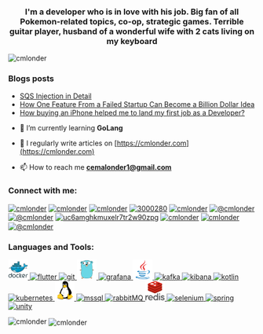 <h3 align="center">I'm a developer who is in love with his job. Big fan of all Pokemon-related topics, co-op, strategic games. Terrible guitar player, husband of a wonderful wife with 2 cats living on my keyboard</h3>
<p align="left"> <img src="https://komarev.com/ghpvc/?username=cmlonder&label=Profile%20views&color=0e75b6&style=flat" alt="cmlonder" /> </p>

### Blogs posts
<!-- BLOG-POST-LIST:START -->
- [SQS Injection in Detail](https://cmlonder.com/sqs-injection-in-detail-1)
- [How One Feature From a Failed Startup Can Become a Billion Dollar Idea](https://cmlonder.com/how-one-feature-from-a-failed-startup-can-become-a-billion-dollar-idea)
- [How buying an iPhone helped me to land my first job as a Developer?](https://cmlonder.com/how-buying-an-iphone-helped-me-to-land-my-first-job-as-a-developer)
<!-- BLOG-POST-LIST:END -->

- 🌱 I’m currently learning **GoLang**

- 📝 I regularly write articles on [https://cmlonder.com](https://cmlonder.com)

- 📫 How to reach me **cemalonder1@gmail.com**

<h3 align="left">Connect with me:</h3>
<p align="left">
<a href="https://codepen.io/cmlonder" target="blank"><img align="center" src="https://raw.githubusercontent.com/rahuldkjain/github-profile-readme-generator/master/src/images/icons/Social/codepen.svg" alt="cmlonder" height="30" width="40" /></a>
<a href="https://dev.to/cmlonder" target="blank"><img align="center" src="https://raw.githubusercontent.com/rahuldkjain/github-profile-readme-generator/master/src/images/icons/Social/devto.svg" alt="cmlonder" height="30" width="40" /></a>
<a href="https://linkedin.com/in/cmlonder" target="blank"><img align="center" src="https://raw.githubusercontent.com/rahuldkjain/github-profile-readme-generator/master/src/images/icons/Social/linked-in-alt.svg" alt="cmlonder" height="30" width="40" /></a>
<a href="https://stackoverflow.com/users/3000280" target="blank"><img align="center" src="https://raw.githubusercontent.com/rahuldkjain/github-profile-readme-generator/master/src/images/icons/Social/stack-overflow.svg" alt="3000280" height="30" width="40" /></a>
<a href="https://kaggle.com/cmlonder" target="blank"><img align="center" src="https://raw.githubusercontent.com/rahuldkjain/github-profile-readme-generator/master/src/images/icons/Social/kaggle.svg" alt="cmlonder" height="30" width="40" /></a>
<a href="https://hashnode.com/@cmlonder" target="blank"><img align="center" src="https://raw.githubusercontent.com/rahuldkjain/github-profile-readme-generator/master/src/images/icons/Social/hashnode.svg" alt="@cmlonder" height="30" width="40" /></a>
<a href="https://medium.com/@cmlonder" target="blank"><img align="center" src="https://raw.githubusercontent.com/rahuldkjain/github-profile-readme-generator/master/src/images/icons/Social/medium.svg" alt="@cmlonder" height="30" width="40" /></a>
<a href="https://www.youtube.com/channel/UC6aMghKMUXELr7Tr2w90zPg" target="blank"><img align="center" src="https://raw.githubusercontent.com/rahuldkjain/github-profile-readme-generator/master/src/images/icons/Social/youtube.svg" alt="uc6amghkmuxelr7tr2w90zpg" height="30" width="40" /></a>
<a href="https://www.hackerrank.com/cmlonder" target="blank"><img align="center" src="https://raw.githubusercontent.com/rahuldkjain/github-profile-readme-generator/master/src/images/icons/Social/hackerrank.svg" alt="cmlonder" height="30" width="40" /></a>
<a href="https://www.leetcode.com/cmlonder" target="blank"><img align="center" src="https://raw.githubusercontent.com/rahuldkjain/github-profile-readme-generator/master/src/images/icons/Social/leet-code.svg" alt="cmlonder" height="30" width="40" /></a>
<a href="https://www.hackerearth.com/@cmlonder" target="blank"><img align="center" src="https://raw.githubusercontent.com/rahuldkjain/github-profile-readme-generator/master/src/images/icons/Social/hackerearth.svg" alt="@cmlonder" height="30" width="40" /></a>
</p>

<h3 align="left">Languages and Tools:</h3>
<p align="left"> <a href="https://www.docker.com/" target="_blank" rel="noreferrer"> <img src="https://raw.githubusercontent.com/devicons/devicon/master/icons/docker/docker-original-wordmark.svg" alt="docker" width="40" height="40"/> </a> <a href="https://flutter.dev" target="_blank" rel="noreferrer"> <img src="https://www.vectorlogo.zone/logos/flutterio/flutterio-icon.svg" alt="flutter" width="40" height="40"/> </a> <a href="https://git-scm.com/" target="_blank" rel="noreferrer"> <img src="https://www.vectorlogo.zone/logos/git-scm/git-scm-icon.svg" alt="git" width="40" height="40"/> </a> <a href="https://golang.org" target="_blank" rel="noreferrer"> <img src="https://raw.githubusercontent.com/devicons/devicon/master/icons/go/go-original.svg" alt="go" width="40" height="40"/> </a> <a href="https://grafana.com" target="_blank" rel="noreferrer"> <img src="https://www.vectorlogo.zone/logos/grafana/grafana-icon.svg" alt="grafana" width="40" height="40"/> </a> <a href="https://www.java.com" target="_blank" rel="noreferrer"> <img src="https://raw.githubusercontent.com/devicons/devicon/master/icons/java/java-original.svg" alt="java" width="40" height="40"/> </a> <a href="https://kafka.apache.org/" target="_blank" rel="noreferrer"> <img src="https://www.vectorlogo.zone/logos/apache_kafka/apache_kafka-icon.svg" alt="kafka" width="40" height="40"/> </a> <a href="https://www.elastic.co/kibana" target="_blank" rel="noreferrer"> <img src="https://www.vectorlogo.zone/logos/elasticco_kibana/elasticco_kibana-icon.svg" alt="kibana" width="40" height="40"/> </a> <a href="https://kotlinlang.org" target="_blank" rel="noreferrer"> <img src="https://www.vectorlogo.zone/logos/kotlinlang/kotlinlang-icon.svg" alt="kotlin" width="40" height="40"/> </a> <a href="https://kubernetes.io" target="_blank" rel="noreferrer"> <img src="https://www.vectorlogo.zone/logos/kubernetes/kubernetes-icon.svg" alt="kubernetes" width="40" height="40"/> </a> <a href="https://www.linux.org/" target="_blank" rel="noreferrer"> <img src="https://raw.githubusercontent.com/devicons/devicon/master/icons/linux/linux-original.svg" alt="linux" width="40" height="40"/> </a> <a href="https://www.microsoft.com/en-us/sql-server" target="_blank" rel="noreferrer"> <img src="https://www.svgrepo.com/show/303229/microsoft-sql-server-logo.svg" alt="mssql" width="40" height="40"/> </a> <a href="https://www.rabbitmq.com" target="_blank" rel="noreferrer"> <img src="https://www.vectorlogo.zone/logos/rabbitmq/rabbitmq-icon.svg" alt="rabbitMQ" width="40" height="40"/> </a> <a href="https://redis.io" target="_blank" rel="noreferrer"> <img src="https://raw.githubusercontent.com/devicons/devicon/master/icons/redis/redis-original-wordmark.svg" alt="redis" width="40" height="40"/> </a> <a href="https://www.selenium.dev" target="_blank" rel="noreferrer"> <img src="https://raw.githubusercontent.com/detain/svg-logos/780f25886640cef088af994181646db2f6b1a3f8/svg/selenium-logo.svg" alt="selenium" width="40" height="40"/> </a> <a href="https://spring.io/" target="_blank" rel="noreferrer"> <img src="https://www.vectorlogo.zone/logos/springio/springio-icon.svg" alt="spring" width="40" height="40"/> </a> <a href="https://unity.com/" target="_blank" rel="noreferrer"> <img src="https://www.vectorlogo.zone/logos/unity3d/unity3d-icon.svg" alt="unity" width="40" height="40"/> </a> </p>

<p><img align="left" src="https://github-readme-stats.vercel.app/api/top-langs?username=cmlonder&show_icons=true&locale=en&layout=compact" alt="cmlonder" /></p>

<p>&nbsp;<img align="center" src="https://github-readme-stats.vercel.app/api?username=cmlonder&show_icons=true&locale=en" alt="cmlonder" /></p>

